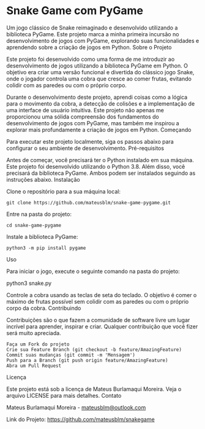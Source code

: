 # Snake Game com PyGame

Um jogo clássico de Snake reimaginado e desenvolvido utilizando a biblioteca PyGame. Este projeto marca a minha primeira incursão no desenvolvimento de jogos com PyGame, explorando suas funcionalidades e aprendendo sobre a criação de jogos em Python.
Sobre o Projeto

Este projeto foi desenvolvido como uma forma de me introduzir ao desenvolvimento de jogos utilizando a biblioteca PyGame em Python. O objetivo era criar uma versão funcional e divertida do clássico jogo Snake, onde o jogador controla uma cobra que cresce ao comer frutas, evitando colidir com as paredes ou com o próprio corpo.

Durante o desenvolvimento deste projeto, aprendi coisas como a lógica para o movimento da cobra, a detecção de colisões e a implementação de uma interface de usuário intuitiva. Este projeto não apenas me proporcionou uma sólida compreensão dos fundamentos do desenvolvimento de jogos com PyGame, mas também me inspirou a explorar mais profundamente a criação de jogos em Python.
Começando

Para executar este projeto localmente, siga os passos abaixo para configurar o seu ambiente de desenvolvimento.
Pré-requisitos

Antes de começar, você precisará ter o Python instalado em sua máquina. Este projeto foi desenvolvido utilizando o Python 3.8. Além disso, você precisará da biblioteca PyGame. Ambos podem ser instalados seguindo as instruções abaixo.
Instalação

Clone o repositório para a sua máquina local:

    git clone https://github.com/mateusblm/snake-game-pygame.git



Entre na pasta do projeto:

    cd snake-game-pygame

Instale a biblioteca PyGame:

    python3 -m pip install pygame


Uso

Para iniciar o jogo, execute o seguinte comando na pasta do projeto:

python3 snake.py

Controle a cobra usando as teclas de seta do teclado. O objetivo é comer o máximo de frutas possível sem colidir com as paredes ou com o próprio corpo da cobra.
Contribuindo

Contribuições são o que fazem a comunidade de software livre um lugar incrível para aprender, inspirar e criar. Qualquer contribuição que você fizer será muito apreciada.

    Faça um Fork do projeto
    Crie sua Feature Branch (git checkout -b feature/AmazingFeature)
    Commit suas mudanças (git commit -m 'Mensagem')
    Push para a Branch (git push origin feature/AmazingFeature)
    Abra um Pull Request

Licença

Este projeto está sob a licença de Mateus Burlamaqui Moreira. Veja o arquivo LICENSE para mais detalhes.
Contato

Mateus Burlamaqui Moreira - mateusblm@outlook.com

Link do Projeto: https://github.com/mateusblm/snakegame
